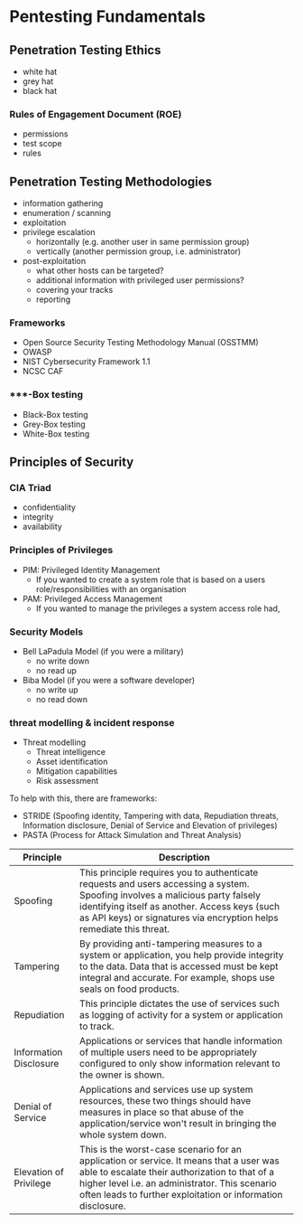# Pentesting Fundamentals

## Penetration Testing Ethics
- white hat
- grey hat
- black hat

### Rules of Engagement Document (ROE)
- permissions
- test scope
- rules

## Penetration Testing Methodologies
- information gathering
- enumeration / scanning
- exploitation
- privilege escalation
  - horizontally (e.g. another user in same permission group)
  - vertically (another permission group, i.e. administrator)
- post-exploitation
  - what other hosts can be targeted?
  - additional information with privileged user permissions?
  - covering your tracks
  - reporting

### Frameworks 
- Open Source Security Testing Methodology Manual (OSSTMM)
- OWASP
- NIST Cybersecurity Framework 1.1
- NCSC CAF

### ***-Box testing
- Black-Box testing
- Grey-Box testing
- White-Box testing

## Principles of Security

### CIA Triad
- confidentiality 
- integrity
- availability

### Principles of Privileges
- PIM: Privileged Identity Management
  - If you wanted to create a system role that is based on a users role/responsibilities with an organisation
- PAM: Privileged Access Management
  - If you wanted to manage the privileges a system access role had,

### Security Models
- Bell LaPadula Model (if you were a military)
  - no write down
  - no read up
- Biba Model (if you were a software developer)
  - no write up
  - no read down

### threat modelling & incident response
- Threat modelling
  - Threat intelligence
  - Asset identification
  - Mitigation capabilities
  - Risk assessment
  
To help with this, there are frameworks:
- STRIDE (Spoofing identity, Tampering with data, Repudiation threats, Information disclosure, Denial of Service and Elevation of privileges) 
- PASTA (Process for Attack Simulation and Threat Analysis)

| Principle	| Description |
| ---       | --- |
| Spoofing	| This principle requires you to authenticate requests and users accessing a system. Spoofing involves a malicious party falsely identifying itself as another. Access keys (such as API keys) or signatures via encryption helps remediate this threat.
| Tampering	| By providing anti-tampering measures to a system or application, you help provide integrity to the data. Data that is accessed must be kept integral and accurate. For example, shops use seals on food products. |
| Repudiation | This principle dictates the use of services such as logging of activity for a system or application to track. |
| Information Disclosure | Applications or services that handle information of multiple users need to be appropriately configured to only show information relevant to the owner is shown. |
| Denial of Service	| Applications and services use up system resources, these two things should have measures in place so that abuse of the application/service won't result in bringing the whole system down. |
| Elevation of Privilege | This is the worst-case scenario for an application or service. It means that a user was able to escalate their authorization to that of a higher level i.e. an administrator. This scenario often leads to further exploitation or information disclosure. |